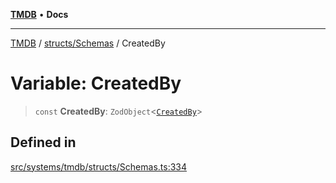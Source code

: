 [**TMDB**](../../../README.md) • **Docs**

***

[TMDB](../../../README.md) / [structs/Schemas](../README.md) / CreatedBy

# Variable: CreatedBy

> `const` **CreatedBy**: `ZodObject`\<[`CreatedBy`](../type-aliases/CreatedBy.md)\>

## Defined in

[src/systems/tmdb/structs/Schemas.ts:334](https://github.com/Norviah/media-hub/blob/e3dc67aa1738d9ad44e6a4419ef7e26de86e1452/src/systems/tmdb/structs/Schemas.ts#L334)
